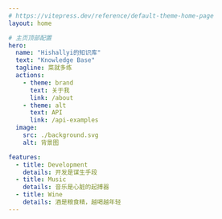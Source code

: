 ```yaml
---
# https://vitepress.dev/reference/default-theme-home-page
layout: home

# 主页顶部配置
hero:
  name: "Hishallyi的知识库"
  text: "Knowledge Base"
  tagline: 菜就多练
  actions:
    - theme: brand
      text: 关于我
      link: /about
    - theme: alt
      text: API
      link: /api-examples
  image:
    src: ./background.svg
    alt: 背景图

features:
  - title: Development
    details: 开发是谋生手段
  - title: Music
    details: 音乐是心脏的起搏器
  - title: Wine
    details: 酒是粮食精，越喝越年轻
---
```


